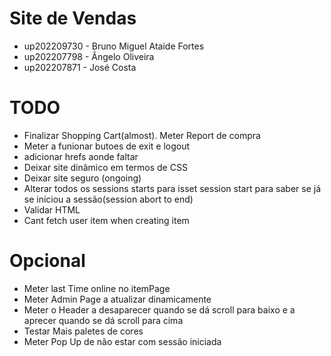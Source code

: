
# Site de Vendas

* up202209730 - Bruno Miguel Ataide Fortes
* up202207798 - Ângelo Oliveira
* up202207871 - José Costa  


# TODO

* Finalizar Shopping Cart(almost). Meter Report de compra 
* Meter a funionar butoes de exit e logout
* adicionar hrefs aonde faltar
* Deixar site dinâmico em termos de CSS
* Deixar site seguro (ongoing)
* Alterar todos os sessions starts para isset session start para saber se já se iniciou a sessão(session abort to end)
* Validar HTML
* Cant fetch user item when creating item

# Opcional 

* Meter last Time online no itemPage
* Meter Admin Page a atualizar dinamicamente
* Meter o Header a desaparecer quando se dá scroll para baixo e a aprecer quando se dá scroll para cima
* Testar Mais paletes de cores
* Meter Pop Up de não estar com sessão iniciada